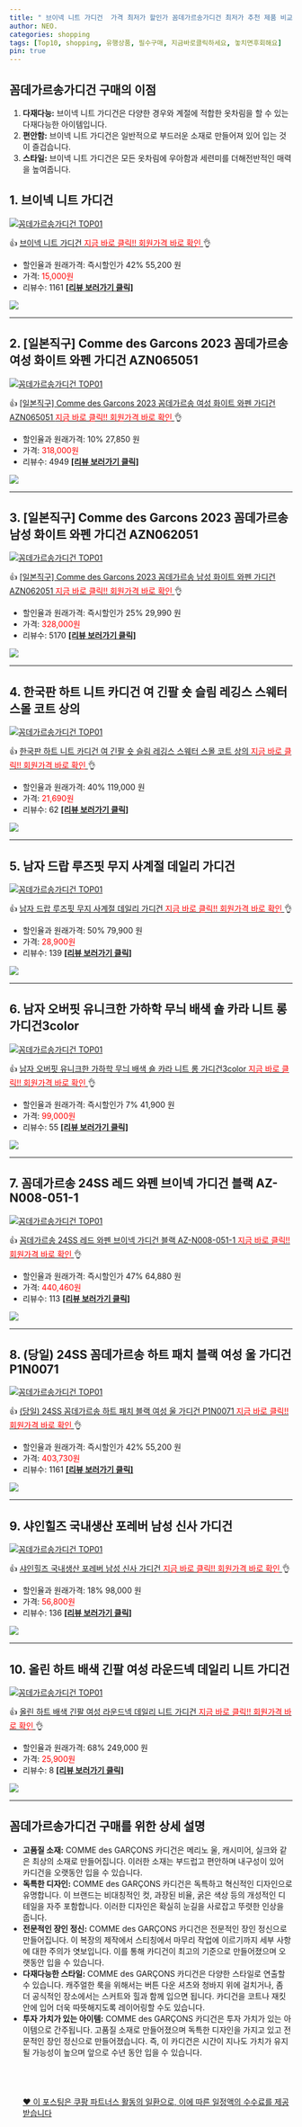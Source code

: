 ```yaml
---
title: " 브이넥 니트 가디건  가격 최저가 할인가 꼼데가르송가디건 최저가 추천 제품 비교"
author: NEO.
categories: shopping
tags: [Top10, shopping, 유행상품, 필수구매, 지금바로클릭하세요, 놓치면후회해요]
pin: true
---
```

## 꼼데가르송가디건 구매의 이점
1. **다재다능:** 브이넥 니트 가디건은 다양한 경우와 계절에 적합한 옷차림을 할 수 있는 다재다능한 아이템입니다.
2. **편안함:** 브이넥 니트 가디건은 일반적으로 부드러운 소재로 만들어져 있어 입는 것이 즐겁습니다.
3. **스타일:** 브이넥 니트 가디건은 모든 옷차림에 우아함과 세련미를 더해전반적인 매력을 높여줍니다.

   

## 1.  브이넥 니트 가디건 

[![꼼데가르송가디건 TOP01](https://thumbnail7.coupangcdn.com/thumbnails/remote/490x490ex/image/vendor_inventory/5c9c/cc83cd04f405da693f21a37689f88fad139911685f6083a1b45231f219d6.jpg)](https://link.coupang.com/re/AFFSDP?lptag=AF3617701&subid=GithubCoopas&pageKey=6314824290&traceid=V0-153&itemId=13127673704&vendorItemId=80386620548)


👍 [ 브이넥 니트 가디건  <font color=red> 지금 바로 클릭!! 회원가격 바로 확인 </font> ](https://link.coupang.com/re/AFFSDP?lptag=AF3617701&subid=GithubCoopas&pageKey=6314824290&traceid=V0-153&itemId=13127673704&vendorItemId=80386620548) 👌 


- 할인율과 원래가격: 즉시할인가 42%  55,200   원
- 가격: <span style='color:red'>15,000원</span>
- 리뷰수: 1161  [**[리뷰 보러가기 클릭]**](https://link.coupang.com/re/AFFSDP?lptag=AF3617701&subid=GithubCoopas&pageKey=6314824290&traceid=V0-153&itemId=13127673704&vendorItemId=80386620548)

[![](/discount_price.png)](https://link.coupang.com/re/AFFSDP?lptag=AF3617701&subid=GithubCoopas&pageKey=6314824290&traceid=V0-153&itemId=13127673704&vendorItemId=80386620548)

---


   

## 2.  [일본직구] Comme des Garcons 2023 꼼데가르송 여성 화이트 와펜 가디건 AZN065051 

[![꼼데가르송가디건 TOP01](https://thumbnail7.coupangcdn.com/thumbnails/remote/490x490ex/image/vendor_inventory/cc73/7152f887197d18404876db6999951ba53df62788332eb4ca300138c31b23.jpg)](https://link.coupang.com/re/AFFSDP?lptag=AF3617701&subid=GithubCoopas&pageKey=6133547490&traceid=V0-153&itemId=11713253054&vendorItemId=71982720044)


👍 [ [일본직구] Comme des Garcons 2023 꼼데가르송 여성 화이트 와펜 가디건 AZN065051  <font color=red> 지금 바로 클릭!! 회원가격 바로 확인 </font> ](https://link.coupang.com/re/AFFSDP?lptag=AF3617701&subid=GithubCoopas&pageKey=6133547490&traceid=V0-153&itemId=11713253054&vendorItemId=71982720044) 👌 


- 할인율과 원래가격: 10%  27,850   원
- 가격: <span style='color:red'>318,000원</span>
- 리뷰수: 4949  [**[리뷰 보러가기 클릭]**](https://link.coupang.com/re/AFFSDP?lptag=AF3617701&subid=GithubCoopas&pageKey=6133547490&traceid=V0-153&itemId=11713253054&vendorItemId=71982720044)

[![](/discount_price.png)](https://link.coupang.com/re/AFFSDP?lptag=AF3617701&subid=GithubCoopas&pageKey=6133547490&traceid=V0-153&itemId=11713253054&vendorItemId=71982720044)

---


   

## 3.  [일본직구] Comme des Garcons 2023 꼼데가르송 남성 화이트 와펜 가디건 AZN062051 

[![꼼데가르송가디건 TOP01](https://thumbnail7.coupangcdn.com/thumbnails/remote/490x490ex/image/vendor_inventory/aa4c/8ccc099dddece9f88f1339e51b213a07ed2681f8214efa30a248113298de.jpg)](https://link.coupang.com/re/AFFSDP?lptag=AF3617701&subid=GithubCoopas&pageKey=6133547466&traceid=V0-153&itemId=11713252938&vendorItemId=71982718581)


👍 [ [일본직구] Comme des Garcons 2023 꼼데가르송 남성 화이트 와펜 가디건 AZN062051  <font color=red> 지금 바로 클릭!! 회원가격 바로 확인 </font> ](https://link.coupang.com/re/AFFSDP?lptag=AF3617701&subid=GithubCoopas&pageKey=6133547466&traceid=V0-153&itemId=11713252938&vendorItemId=71982718581) 👌 


- 할인율과 원래가격: 즉시할인가 25%  29,990   원
- 가격: <span style='color:red'>328,000원</span>
- 리뷰수: 5170  [**[리뷰 보러가기 클릭]**](https://link.coupang.com/re/AFFSDP?lptag=AF3617701&subid=GithubCoopas&pageKey=6133547466&traceid=V0-153&itemId=11713252938&vendorItemId=71982718581)

[![](/discount_price.png)](https://link.coupang.com/re/AFFSDP?lptag=AF3617701&subid=GithubCoopas&pageKey=6133547466&traceid=V0-153&itemId=11713252938&vendorItemId=71982718581)

---


   

## 4.  한국판 하트 니트 카디건 여 긴팔 숏 슬림 레깅스 스웨터 스몰 코트 상의 

[![꼼데가르송가디건 TOP01](https://thumbnail9.coupangcdn.com/thumbnails/remote/490x490ex/image/vendor_inventory/b2ae/0f6d6d01ffdad462724c2e540c463380af4e5d3f78417c727d54ac08e12e.jpg)](https://link.coupang.com/re/AFFSDP?lptag=AF3617701&subid=GithubCoopas&pageKey=7527453815&traceid=V0-153&itemId=19756475567&vendorItemId=86876561037)


👍 [ 한국판 하트 니트 카디건 여 긴팔 숏 슬림 레깅스 스웨터 스몰 코트 상의  <font color=red> 지금 바로 클릭!! 회원가격 바로 확인 </font> ](https://link.coupang.com/re/AFFSDP?lptag=AF3617701&subid=GithubCoopas&pageKey=7527453815&traceid=V0-153&itemId=19756475567&vendorItemId=86876561037) 👌 


- 할인율과 원래가격: 40%  119,000   원
- 가격: <span style='color:red'>21,690원</span>
- 리뷰수: 62  [**[리뷰 보러가기 클릭]**](https://link.coupang.com/re/AFFSDP?lptag=AF3617701&subid=GithubCoopas&pageKey=7527453815&traceid=V0-153&itemId=19756475567&vendorItemId=86876561037)

[![](/discount_price.png)](https://link.coupang.com/re/AFFSDP?lptag=AF3617701&subid=GithubCoopas&pageKey=7527453815&traceid=V0-153&itemId=19756475567&vendorItemId=86876561037)

---


   

## 5.  남자 드랍 루즈핏 무지 사계절 데일리 가디건 

[![꼼데가르송가디건 TOP01](https://thumbnail7.coupangcdn.com/thumbnails/remote/490x490ex/image/vendor_inventory/1b21/81e87d80edf84ad40d7f102238eafdd9a1551ed63f88c4220f6aed8c82a3.jpg)](https://link.coupang.com/re/AFFSDP?lptag=AF3617701&subid=GithubCoopas&pageKey=6357894446&traceid=V0-153&itemId=13407772690&vendorItemId=86491772088)


👍 [ 남자 드랍 루즈핏 무지 사계절 데일리 가디건  <font color=red> 지금 바로 클릭!! 회원가격 바로 확인 </font> ](https://link.coupang.com/re/AFFSDP?lptag=AF3617701&subid=GithubCoopas&pageKey=6357894446&traceid=V0-153&itemId=13407772690&vendorItemId=86491772088) 👌 


- 할인율과 원래가격: 50%  79,900   원
- 가격: <span style='color:red'>28,900원</span>
- 리뷰수: 139  [**[리뷰 보러가기 클릭]**](https://link.coupang.com/re/AFFSDP?lptag=AF3617701&subid=GithubCoopas&pageKey=6357894446&traceid=V0-153&itemId=13407772690&vendorItemId=86491772088)

[![](/discount_price.png)](https://link.coupang.com/re/AFFSDP?lptag=AF3617701&subid=GithubCoopas&pageKey=6357894446&traceid=V0-153&itemId=13407772690&vendorItemId=86491772088)

---


   

## 6.  남자 오버핏 유니크한 가하학 무늬 배색 숄 카라 니트 롱 가디건3color 

[![꼼데가르송가디건 TOP01](https://thumbnail7.coupangcdn.com/thumbnails/remote/490x490ex/image/vendor_inventory/692c/22b8f07dd0ded120c6e869a4ea9cd06829c8e64885fcb5c2a9e87d29f8d9.JPG)](https://link.coupang.com/re/AFFSDP?lptag=AF3617701&subid=GithubCoopas&pageKey=6280085202&traceid=V0-153&itemId=12891016028&vendorItemId=80156058038)


👍 [ 남자 오버핏 유니크한 가하학 무늬 배색 숄 카라 니트 롱 가디건3color  <font color=red> 지금 바로 클릭!! 회원가격 바로 확인 </font> ](https://link.coupang.com/re/AFFSDP?lptag=AF3617701&subid=GithubCoopas&pageKey=6280085202&traceid=V0-153&itemId=12891016028&vendorItemId=80156058038) 👌 


- 할인율과 원래가격: 즉시할인가 7%  41,900   원
- 가격: <span style='color:red'>99,000원</span>
- 리뷰수: 55  [**[리뷰 보러가기 클릭]**](https://link.coupang.com/re/AFFSDP?lptag=AF3617701&subid=GithubCoopas&pageKey=6280085202&traceid=V0-153&itemId=12891016028&vendorItemId=80156058038)

[![](/discount_price.png)](https://link.coupang.com/re/AFFSDP?lptag=AF3617701&subid=GithubCoopas&pageKey=6280085202&traceid=V0-153&itemId=12891016028&vendorItemId=80156058038)

---


   

## 7.  꼼데가르송 24SS 레드 와펜 브이넥 가디건 블랙 AZ-N008-051-1 

[![꼼데가르송가디건 TOP01](https://thumbnail9.coupangcdn.com/thumbnails/remote/490x490ex/image/vendor_inventory/ec55/42ec1399e8a9bc7758e170b2e6dc47f44b0003fed5a51407340cec825bc0.jpg)](https://link.coupang.com/re/AFFSDP?lptag=AF3617701&subid=GithubCoopas&pageKey=7802385514&traceid=V0-153&itemId=21134759304&vendorItemId=88198000170)


👍 [ 꼼데가르송 24SS 레드 와펜 브이넥 가디건 블랙 AZ-N008-051-1  <font color=red> 지금 바로 클릭!! 회원가격 바로 확인 </font> ](https://link.coupang.com/re/AFFSDP?lptag=AF3617701&subid=GithubCoopas&pageKey=7802385514&traceid=V0-153&itemId=21134759304&vendorItemId=88198000170) 👌 


- 할인율과 원래가격: 즉시할인가 47%  64,880   원
- 가격: <span style='color:red'>440,460원</span>
- 리뷰수: 113  [**[리뷰 보러가기 클릭]**](https://link.coupang.com/re/AFFSDP?lptag=AF3617701&subid=GithubCoopas&pageKey=7802385514&traceid=V0-153&itemId=21134759304&vendorItemId=88198000170)

[![](/discount_price.png)](https://link.coupang.com/re/AFFSDP?lptag=AF3617701&subid=GithubCoopas&pageKey=7802385514&traceid=V0-153&itemId=21134759304&vendorItemId=88198000170)

---


   

## 8.  (당일) 24SS 꼼데가르송 하트 패치 블랙 여성 울 가디건 P1N0071 

[![꼼데가르송가디건 TOP01](https://thumbnail7.coupangcdn.com/thumbnails/remote/490x490ex/image/vendor_inventory/a384/aa9447d5060bc9c5c6956b56ab9ad2818424808292c1f922fb104de69a9d.jpg)](https://link.coupang.com/re/AFFSDP?lptag=AF3617701&subid=GithubCoopas&pageKey=7839416272&traceid=V0-153&itemId=21404743650&vendorItemId=88581766355)


👍 [ (당일) 24SS 꼼데가르송 하트 패치 블랙 여성 울 가디건 P1N0071  <font color=red> 지금 바로 클릭!! 회원가격 바로 확인 </font> ](https://link.coupang.com/re/AFFSDP?lptag=AF3617701&subid=GithubCoopas&pageKey=7839416272&traceid=V0-153&itemId=21404743650&vendorItemId=88581766355) 👌 


- 할인율과 원래가격: 즉시할인가 42%  55,200   원
- 가격: <span style='color:red'>403,730원</span>
- 리뷰수: 1161  [**[리뷰 보러가기 클릭]**](https://link.coupang.com/re/AFFSDP?lptag=AF3617701&subid=GithubCoopas&pageKey=7839416272&traceid=V0-153&itemId=21404743650&vendorItemId=88581766355)

[![](/discount_price.png)](https://link.coupang.com/re/AFFSDP?lptag=AF3617701&subid=GithubCoopas&pageKey=7839416272&traceid=V0-153&itemId=21404743650&vendorItemId=88581766355)

---


   

## 9.  샤인힐즈 국내생산 포레버 남성 신사 가디건 

[![꼼데가르송가디건 TOP01](https://thumbnail8.coupangcdn.com/thumbnails/remote/490x490ex/image/vendor_inventory/images/2018/08/23/12/6/d96dec7a-fe0d-4d1a-9ab1-d1ef3f88b9b0.jpg)](https://link.coupang.com/re/AFFSDP?lptag=AF3617701&subid=GithubCoopas&pageKey=10238044&traceid=V0-153&itemId=44928223&vendorItemId=88242446407)


👍 [ 샤인힐즈 국내생산 포레버 남성 신사 가디건  <font color=red> 지금 바로 클릭!! 회원가격 바로 확인 </font> ](https://link.coupang.com/re/AFFSDP?lptag=AF3617701&subid=GithubCoopas&pageKey=10238044&traceid=V0-153&itemId=44928223&vendorItemId=88242446407) 👌 


- 할인율과 원래가격: 18%  98,000   원
- 가격: <span style='color:red'>56,800원</span>
- 리뷰수: 136  [**[리뷰 보러가기 클릭]**](https://link.coupang.com/re/AFFSDP?lptag=AF3617701&subid=GithubCoopas&pageKey=10238044&traceid=V0-153&itemId=44928223&vendorItemId=88242446407)

[![](/discount_price.png)](https://link.coupang.com/re/AFFSDP?lptag=AF3617701&subid=GithubCoopas&pageKey=10238044&traceid=V0-153&itemId=44928223&vendorItemId=88242446407)

---


   

## 10.  올린 하트 배색 긴팔 여성 라운드넥 데일리 니트 가디건 

[![꼼데가르송가디건 TOP01](https://thumbnail8.coupangcdn.com/thumbnails/remote/490x490ex/image/vendor_inventory/07f9/421692cd86ddcbfd4039fe5f9839aa20393ac8e135f23ea09d92073b5457.jpg)](https://link.coupang.com/re/AFFSDP?lptag=AF3617701&subid=GithubCoopas&pageKey=7581948867&traceid=V0-153&itemId=20016327562&vendorItemId=87113114036)


👍 [ 올린 하트 배색 긴팔 여성 라운드넥 데일리 니트 가디건  <font color=red> 지금 바로 클릭!! 회원가격 바로 확인 </font> ](https://link.coupang.com/re/AFFSDP?lptag=AF3617701&subid=GithubCoopas&pageKey=7581948867&traceid=V0-153&itemId=20016327562&vendorItemId=87113114036) 👌 


- 할인율과 원래가격: 68%  249,000   원
- 가격: <span style='color:red'>25,900원</span>
- 리뷰수: 8  [**[리뷰 보러가기 클릭]**](https://link.coupang.com/re/AFFSDP?lptag=AF3617701&subid=GithubCoopas&pageKey=7581948867&traceid=V0-153&itemId=20016327562&vendorItemId=87113114036)

[![](/discount_price.png)](https://link.coupang.com/re/AFFSDP?lptag=AF3617701&subid=GithubCoopas&pageKey=7581948867&traceid=V0-153&itemId=20016327562&vendorItemId=87113114036)

---
## 꼼데가르송가디건 구매를 위한 상세 설명
* **고품질 소재:** COMME des GARÇONS 카디건은 메리노 울, 캐시미어, 실크와 같은 최상의 소재로 만들어집니다. 이러한 소재는 부드럽고 편안하며 내구성이 있어 카디건을 오랫동안 입을 수 있습니다.
* **독특한 디자인:** COMME des GARÇONS 카디건은 독특하고 혁신적인 디자인으로 유명합니다. 이 브랜드는 비대칭적인 컷, 과장된 비율, 굵은 색상 등의 개성적인 디테일을 자주 포함합니다. 이러한 디자인은 확실히 눈길을 사로잡고 뚜렷한 인상을 줍니다.
* **전문적인 장인 정신:** COMME des GARÇONS 카디건은 전문적인 장인 정신으로 만들어집니다. 이 복장의 제작에서 스티칭에서 마무리 작업에 이르기까지 세부 사항에 대한 주의가 엿보입니다. 이를 통해 카디건이 최고의 기준으로 만들어졌으며 오랫동안 입을 수 있습니다.
* **다재다능한 스타일:** COMME des GARÇONS 카디건은 다양한 스타일로 연출할 수 있습니다. 캐주얼한 룩을 위해서는 버튼 다운 셔츠와 청바지 위에 걸치거나, 좀 더 공식적인 장소에서는 스커트와 힐과 함께 입으면 됩니다. 카디건을 코트나 재킷 안에 입어 더욱 따뜻해지도록 레이어링할 수도 있습니다.
* **투자 가치가 있는 아이템:** COMME des GARÇONS 카디건은 투자 가치가 있는 아이템으로 간주됩니다. 고품질 소재로 만들어졌으며 독특한 디자인을 가지고 있고 전문적인 장인 정신으로 만들어졌습니다. 즉, 이 카디건은 시간이 지나도 가치가 유지될 가능성이 높으며 앞으로 수년 동안 입을 수 있습니다.<br><br><br><br><br> [ ❤  이 포스팅은 쿠팡 파트너스 활동의 일환으로, 이에 따른 일정액의 수수료를 제공받습니다](https://link.coupang.com/a/bcEFyh)